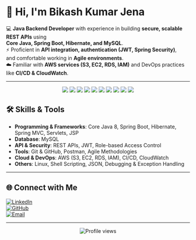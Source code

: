 # 👋 Hi, I'm Bikash Kumar Jena  

💻 **Java Backend Developer** with experience in building **secure, scalable REST APIs** using  
**Core Java, Spring Boot, Hibernate, and MySQL**.  
⚡ Proficient in **API integration, authentication (JWT, Spring Security)**,  
and comfortable working in **Agile environments**.  
☁️ Familiar with **AWS services (S3, EC2, RDS, IAM)** and DevOps practices like **CI/CD & CloudWatch**.  

---
<p align="center">
  <img src="https://img.shields.io/badge/Java-ED8B00?style=for-the-badge&logo=openjdk&logoColor=white" />
  <img src="https://img.shields.io/badge/Spring%20Boot-6DB33F?style=for-the-badge&logo=springboot&logoColor=white" />
  <img src="https://img.shields.io/badge/Hibernate-59666C?style=for-the-badge&logo=hibernate&logoColor=yellow" />
  <img src="https://img.shields.io/badge/MySQL-4479A1?style=for-the-badge&logo=mysql&logoColor=white" />
  <img src="https://img.shields.io/badge/REST%20API-005571?style=for-the-badge&logo=fastapi&logoColor=white" />
  <img src="https://img.shields.io/badge/JWT-000000?style=for-the-badge&logo=jsonwebtokens&logoColor=white" />
  <img src="https://img.shields.io/badge/AWS-232F3E?style=for-the-badge&logo=amazonaws&logoColor=white" />
  <img src="https://img.shields.io/badge/Linux-FCC624?style=for-the-badge&logo=linux&logoColor=black" />
  <img src="https://img.shields.io/badge/Git-F05032?style=for-the-badge&logo=git&logoColor=white" />
  <img src="https://img.shields.io/badge/Postman-FF6C37?style=for-the-badge&logo=postman&logoColor=white" />
</p>  

## 🛠️ Skills & Tools  

- **Programming & Frameworks**: Core Java 8, Spring Boot, Hibernate, Spring MVC, Servlets, JSP  
- **Database**: MySQL  
- **API & Security**: REST APIs, JWT, Role-based Access Control  
- **Tools**: Git & GitHub, Postman, Agile Methodologies  
- **Cloud & DevOps**: AWS (S3, EC2, RDS, IAM), CI/CD, CloudWatch  
- **Others**: Linux, Shell Scripting, JSON, Debugging & Exception Handling  

---

## 🌐 Connect with Me  

[![LinkedIn](https://img.shields.io/badge/LinkedIn-0A66C2?style=for-the-badge&logo=linkedin&logoColor=white)](https://www.linkedin.com/in/bikash-kumar-jena/)  
[![GitHub](https://img.shields.io/badge/GitHub-181717?style=for-the-badge&logo=github&logoColor=white)](https://github.com/bikash52)  
[![Email](https://img.shields.io/badge/Email-D14836?style=for-the-badge&logo=gmail&logoColor=white)](mailto:jenabikash.tech@gmail.com)  

---

<p align="center">
  <img src="https://komarev.com/ghpvc/?username=bikash52&color=blue&style=for-the-badge" alt="Profile views"/>
</p>
